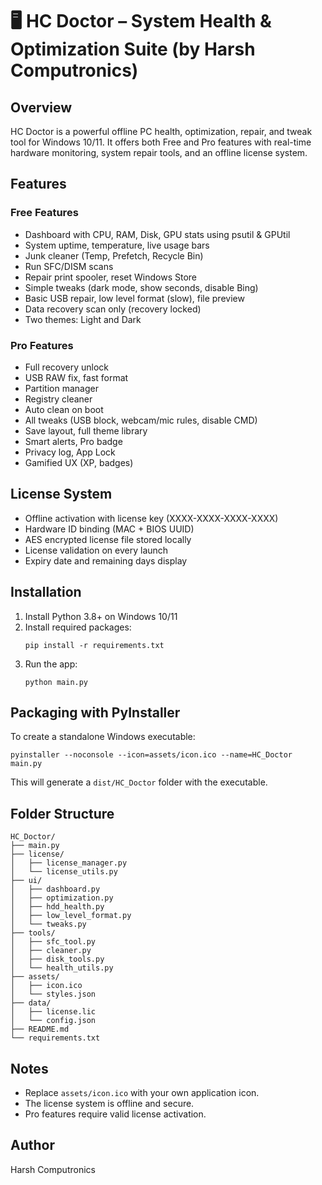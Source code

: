 # 🖥️ HC Doctor – System Health & Optimization Suite (by Harsh Computronics)

## Overview
HC Doctor is a powerful offline PC health, optimization, repair, and tweak tool for Windows 10/11. It offers both Free and Pro features with real-time hardware monitoring, system repair tools, and an offline license system.

## Features

### Free Features
- Dashboard with CPU, RAM, Disk, GPU stats using psutil & GPUtil
- System uptime, temperature, live usage bars
- Junk cleaner (Temp, Prefetch, Recycle Bin)
- Run SFC/DISM scans
- Repair print spooler, reset Windows Store
- Simple tweaks (dark mode, show seconds, disable Bing)
- Basic USB repair, low level format (slow), file preview
- Data recovery scan only (recovery locked)
- Two themes: Light and Dark

### Pro Features
- Full recovery unlock
- USB RAW fix, fast format
- Partition manager
- Registry cleaner
- Auto clean on boot
- All tweaks (USB block, webcam/mic rules, disable CMD)
- Save layout, full theme library
- Smart alerts, Pro badge
- Privacy log, App Lock
- Gamified UX (XP, badges)

## License System
- Offline activation with license key (XXXX-XXXX-XXXX-XXXX)
- Hardware ID binding (MAC + BIOS UUID)
- AES encrypted license file stored locally
- License validation on every launch
- Expiry date and remaining days display

## Installation

1. Install Python 3.8+ on Windows 10/11
2. Install required packages:
   ```
   pip install -r requirements.txt
   ```
3. Run the app:
   ```
   python main.py
   ```

## Packaging with PyInstaller

To create a standalone Windows executable:

```
pyinstaller --noconsole --icon=assets/icon.ico --name=HC_Doctor main.py
```

This will generate a `dist/HC_Doctor` folder with the executable.

## Folder Structure

```
HC_Doctor/
├── main.py
├── license/
│   ├── license_manager.py
│   └── license_utils.py
├── ui/
│   ├── dashboard.py
│   ├── optimization.py
│   ├── hdd_health.py
│   ├── low_level_format.py
│   └── tweaks.py
├── tools/
│   ├── sfc_tool.py
│   ├── cleaner.py
│   ├── disk_tools.py
│   └── health_utils.py
├── assets/
│   ├── icon.ico
│   └── styles.json
├── data/
│   ├── license.lic
│   └── config.json
├── README.md
└── requirements.txt
```

## Notes

- Replace `assets/icon.ico` with your own application icon.
- The license system is offline and secure.
- Pro features require valid license activation.

## Author

Harsh Computronics

